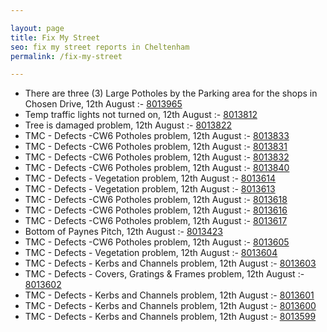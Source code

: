 ```yaml
---

layout: page
title: Fix My Street
seo: fix my street reports in Cheltenham
permalink: /fix-my-street

---
```


<!-- fix_marker starts -->

- There are three (3) Large Potholes by the Parking area for the shops in Chosen Drive, 12th August :- [8013965](https://www.fixmystreet.com/report/8013965)
- Temp traffic lights not turned on, 12th August :- [8013812](https://www.fixmystreet.com/report/8013812)
- Tree is damaged problem, 12th August :- [8013822](https://www.fixmystreet.com/report/8013822)
- TMC - Defects -CW6 Potholes  problem, 12th August :- [8013833](https://www.fixmystreet.com/report/8013833)
- TMC - Defects -CW6 Potholes  problem, 12th August :- [8013831](https://www.fixmystreet.com/report/8013831)
- TMC - Defects -CW6 Potholes  problem, 12th August :- [8013832](https://www.fixmystreet.com/report/8013832)
- TMC - Defects -CW6 Potholes  problem, 12th August :- [8013840](https://www.fixmystreet.com/report/8013840)
- TMC - Defects - Vegetation problem, 12th August :- [8013614](https://www.fixmystreet.com/report/8013614)
- TMC - Defects - Vegetation problem, 12th August :- [8013613](https://www.fixmystreet.com/report/8013613)
- TMC - Defects -CW6 Potholes  problem, 12th August :- [8013618](https://www.fixmystreet.com/report/8013618)
- TMC - Defects -CW6 Potholes  problem, 12th August :- [8013616](https://www.fixmystreet.com/report/8013616)
- TMC - Defects -CW6 Potholes  problem, 12th August :- [8013617](https://www.fixmystreet.com/report/8013617)
- Bottom of Paynes Pitch, 12th August :- [8013423](https://www.fixmystreet.com/report/8013423)
- TMC - Defects -CW6 Potholes  problem, 12th August :- [8013605](https://www.fixmystreet.com/report/8013605)
- TMC - Defects - Vegetation problem, 12th August :- [8013604](https://www.fixmystreet.com/report/8013604)
- TMC - Defects - Kerbs and Channels problem, 12th August :- [8013603](https://www.fixmystreet.com/report/8013603)
- TMC - Defects - Covers, Gratings & Frames problem, 12th August :- [8013602](https://www.fixmystreet.com/report/8013602)
- TMC - Defects - Kerbs and Channels problem, 12th August :- [8013601](https://www.fixmystreet.com/report/8013601)
- TMC - Defects - Kerbs and Channels problem, 12th August :- [8013600](https://www.fixmystreet.com/report/8013600)
- TMC - Defects - Kerbs and Channels problem, 12th August :- [8013599](https://www.fixmystreet.com/report/8013599)

<!-- fix_marker ends -->